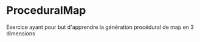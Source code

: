 # ProceduralMap
Exercice ayant pour but d'apprendre la génération procédural de map en 3 dimensions 
